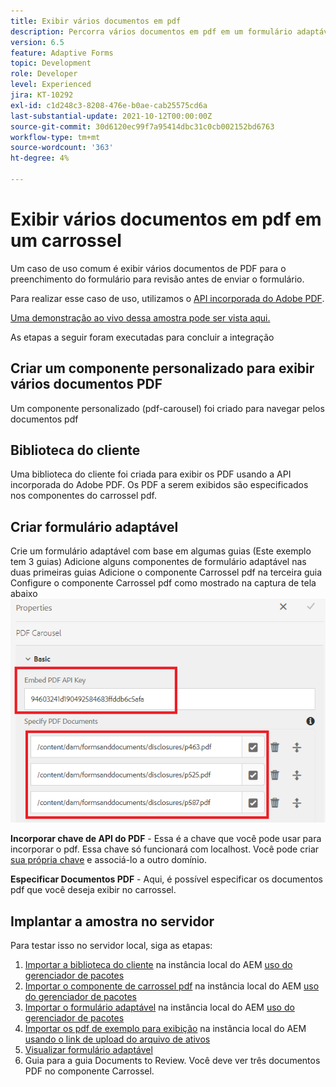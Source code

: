 ```yaml
---
title: Exibir vários documentos em pdf
description: Percorra vários documentos em pdf em um formulário adaptável.
version: 6.5
feature: Adaptive Forms
topic: Development
role: Developer
level: Experienced
jira: KT-10292
exl-id: c1d248c3-8208-476e-b0ae-cab25575cd6a
last-substantial-update: 2021-10-12T00:00:00Z
source-git-commit: 30d6120ec99f7a95414dbc31c0cb002152bd6763
workflow-type: tm+mt
source-wordcount: '363'
ht-degree: 4%

---
```


# Exibir vários documentos em pdf em um carrossel

Um caso de uso comum é exibir vários documentos de PDF para o preenchimento do formulário para revisão antes de enviar o formulário.

Para realizar esse caso de uso, utilizamos o [API incorporada do Adobe PDF](https://www.adobe.io/apis/documentcloud/dcsdk/pdf-embed.html).

[Uma demonstração ao vivo dessa amostra pode ser vista aqui.](https://forms.enablementadobe.com/content/dam/formsanddocuments/wefinancecreditcard/jcr:content?wcmmode=disabled)

As etapas a seguir foram executadas para concluir a integração

## Criar um componente personalizado para exibir vários documentos PDF

Um componente personalizado (pdf-carousel) foi criado para navegar pelos documentos pdf

## Biblioteca do cliente

Uma biblioteca do cliente foi criada para exibir os PDF usando a API incorporada do Adobe PDF. Os PDF a serem exibidos são especificados nos componentes do carrossel pdf.

## Criar formulário adaptável

Crie um formulário adaptável com base em algumas guias (Este exemplo tem 3 guias) Adicione alguns componentes de formulário adaptável nas duas primeiras guias Adicione o componente Carrossel pdf na terceira guia Configure o componente Carrossel pdf como mostrado na captura de tela abaixo
![pdf-carousel](assets/pdf-carousel-af-component.png)

**Incorporar chave de API do PDF** - Essa é a chave que você pode usar para incorporar o pdf. Essa chave só funcionará com localhost. Você pode criar [sua própria chave](https://www.adobe.io/apis/documentcloud/dcsdk/pdf-embed.html) e associá-lo a outro domínio.

**Especificar Documentos PDF** - Aqui, é possível especificar os documentos pdf que você deseja exibir no carrossel.


## Implantar a amostra no servidor

Para testar isso no servidor local, siga as etapas:

1. [Importar a biblioteca do cliente](assets/pdf-carousel-client-lib.zip) na instância local do AEM [uso do gerenciador de pacotes](http://localhost:4502/crx/packmgr/index.jsp)
1. [Importar o componente de carrossel pdf](assets/pdf-carousel-component.zip) na instância local do AEM [uso do gerenciador de pacotes](http://localhost:4502/crx/packmgr/index.jsp)
1. [Importar o formulário adaptável](assets/adaptive-form-pdf-carousel.zip) na instância local do AEM [uso do gerenciador de pacotes](http://localhost:4502/crx/packmgr/index.jsp)
1. [Importar os pdf de exemplo para exibição](assets/pdf-carousel-sample-documents.zip) na instância local do AEM [usando o link de upload do arquivo de ativos](http://localhost:4502/assets.html/content/dam)
1. [Visualizar formulário adaptável](http://localhost:4502/content/dam/formsanddocuments/wefinancecreditcard/jcr:content?wcmmode=disabled)
1. Guia para a guia Documents to Review. Você deve ver três documentos PDF no componente Carrossel.
